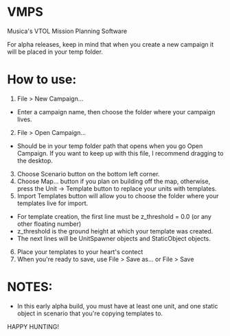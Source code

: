 # VMPS
 Musica's VTOL Mission Planning Software

For alpha releases, keep in mind that when you create a new campaign it will be placed in your temp folder.

# How to use:

1. File > New Campaign...
 - Enter a campaign name, then choose the folder where your campaign lives.
2. File > Open Campaign...
- Should be in your temp folder path that opens when you go Open Campaign. If you want to keep up with this file, I recommend dragging to the desktop.
3. Choose Scenario button on the bottom left corner.
4. Choose Map... button if you plan on building off the map, otherwise, press the Unit -> Template button to replace your units with templates.
5. Import Templates button will allow you to choose the folder where your templates live for import.
  - For template creation, the first line must be z_threshold = 0.0 (or any other floating number)
  - z_threshold is the ground height at which your template was created.
  - The next lines will be UnitSpawner objects and StaticObject objects.
6. Place your templates to your heart's contect
7. When you're ready to save, use File > Save as... or File > Save

# NOTES:
- In this early alpha build, you must have at least one unit, and one static object in scenario that you're copying templates to.


 HAPPY HUNTING!
